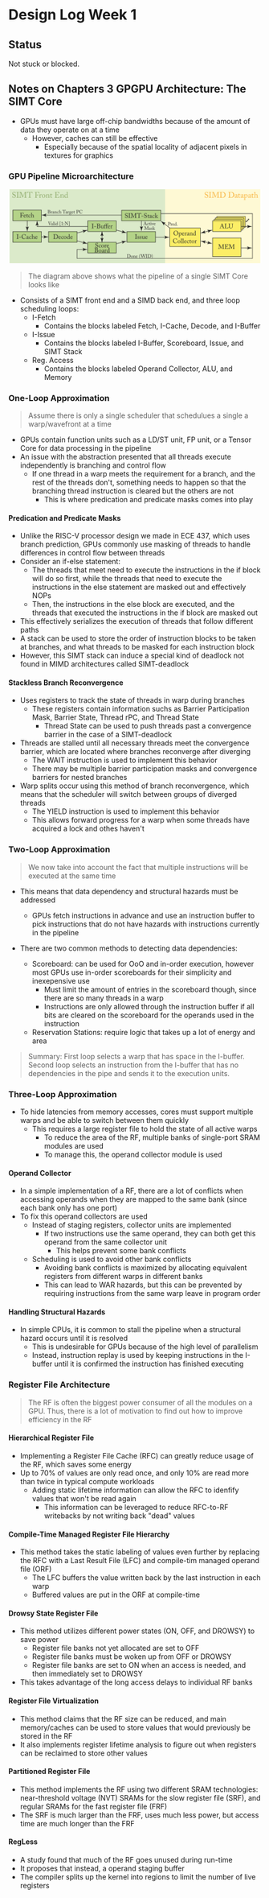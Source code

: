 # Design Log Week 1

## Status

Not stuck or blocked.

## Notes on Chapters 3 GPGPU Architecture: The SIMT Core

- GPUs must have large off-chip bandwidths because of the amount of data they operate on at a time
  - However, caches can still be effective
    - Especially because of the spatial locality of adjacent pixels in textures for graphics

### GPU Pipeline Microarchitecture

![Diagram of GPU Pipeline Microarchitecture](./media/week2/pipeline.png)

> The diagram above shows what the pipeline of a single SIMT Core looks like

- Consists of a SIMT front end and a SIMD back end, and three loop scheduling loops:
  - I-Fetch
    - Contains the blocks labeled Fetch, I-Cache, Decode, and I-Buffer
  - I-Issue
    - Contains the blocks labeled I-Buffer, Scoreboard, Issue, and SIMT Stack
  - Reg. Access
    - Contains the blocks labeled Operand Collector, ALU, and Memory

### One-Loop Approximation
> Assume there is only a single scheduler that schedulues a single a warp/wavefront at a time

- GPUs contain function units such as a LD/ST unit, FP unit, or a Tensor Core for data processing in the pipeline
- An issue with the abstraction presented that all threads execute independently is branching and control flow
  - If one thread in a warp meets the requirement for a branch, and the rest of the threads don't, something needs to happen so that the branching thread instruction is cleared but the others are not
    - This is where predication and predicate masks comes into play
#### Predication and Predicate Masks
- Unlike the RISC-V processor design we made in ECE 437, which uses branch prediction, GPUs commonly use masking of threads to handle differences in control flow between threads
- Consider an if-else statement:
  - The threads that meet need to execute the instructions in the if block will do so first, while the threads that need to execute the instructions in the else statement are masked out and effectively NOPs
  - Then, the instructions in the else block are executed, and the threads that executed the instructions in the if block are masked out
- This effectively serializes the execution of threads that follow different paths
- A stack can be used to store the order of instruction blocks to be taken at branches, and what threads to be masked for each instruction block
-   However, this SIMT stack can induce a special kind of deadlock not found in MIMD architectures called SIMT-deadlock

#### Stackless Branch Reconvergence
- Uses registers to track the state of threads in warp during branches
  - These registers contain information suchs as Barrier Participation Mask, Barrier State, Thread rPC, and Thread State
    - Thread State can be used to push threads past a convergence barrier in the case of a SIMT-deadlock
- Threads are stalled until all necessary threads meet the convergence barrier, which are located where branches reconverge after diverging
  - The WAIT instruction is used to implement this behavior
  - There may be multiple barrier participation masks and convergence barriers for nested branches
- Warp splits occur using this method of branch reconvergence, which means that the scheduler will switch between groups of diverged threads 
  - The YIELD instruction is used to implement this behavior
  - This allows forward progress for a warp when some threads have acquired a lock and othes haven't

### Two-Loop Approximation
> We now take into account the fact that multiple instructions will be executed at the same time

- This means that data dependency and structural hazards must be addressed
  - GPUs fetch instructions in advance and use an instruction buffer to pick instructions that do not have hazards with instructions currently in the pipeline

- There are two common methods to detecting data dependencies:
  - Scoreboard: can be used for OoO and in-order execution, however most GPUs use in-order scoreboards for their simplicity and inexepensive use
    - Must limit the amount of entries in the scoreboard though, since there are so many threads in a warp
    - Instructions are only allowed through the instruction buffer if all bits are cleared on the scoreboard for the operands used in the instruction
  - Reservation Stations: require logic that takes up a lot of energy and area

> Summary: First loop selects a warp that has space in the I-buffer. Second loop selects an instruction from the I-buffer that has no dependencies in the pipe and sends it to the execution units.

### Three-Loop Approximation
- To hide latencies from memory accesses, cores must support multiple warps and be able to switch between them quickly
  - This requires a large register file to hold the state of all active warps
    - To reduce the area of the RF, multiple banks of single-port SRAM modules are used
    - To manage this, the operand collector module is used

#### Operand Collector
- In a simple implementation of a RF, there are a lot of conflicts when accessing operands when they are mapped to the same bank (since each bank only has one port)
- To fix this operand collectors are used
  - Instead of staging registers, collector units are implemented
    - If two instructions use the same operand, they can both get this operand from the same collector unit
      - This helps prevent some bank conflicts
  - Scheduling is used to avoid other bank conflicts
    - Avoiding bank conflicts is maximized by allocating equivalent registers from different warps in different banks
    - This can lead to WAR hazards, but this can be prevented by requiring instructions from the same warp leave in program order

#### Handling Structural Hazards
- In simple CPUs, it is common to stall the pipeline when a structural hazard occurs until it is resolved
  - This is undesirable for GPUs because of the high level of parallelism
  - Instead, instruction replay is used by keeping instructions in the I-buffer until it is confirmed the instruction has finished executing

### Register File Architecture
> The RF is often the biggest power consumer of all the modules on a GPU. Thus, there is a lot of motivation to find out how to improve efficiency in the RF

#### Hierarchical Register File

- Implementing a Register File Cache (RFC) can greatly reduce usage of the RF, which saves some energy
- Up to 70% of values are only read once, and only 10% are read more than twice in typical compute workloads
  - Adding static lifetime information can allow the RFC to idenfify values that won't be read again
    - This information can be leveraged to reduce RFC-to-RF writebacks by not writing back "dead" values

#### Compile-Time Managed Register File Hierarchy
- This method takes the static labeling of values even further by replacing the RFC with a Last Result File (LFC) and compile-tim managed operand file (ORF)
  - The LFC buffers the value written back by the last instruction in each warp
  - Buffered values are put in the ORF at compile-time

#### Drowsy State Register File
- This method utilizes different power states (ON, OFF, and DROWSY) to save power
  - Register file banks not yet allocated are set to OFF
  - Register file banks must be woken up from OFF or DROWSY
  - Register file banks are set to ON when an access is needed, and then immediately set to DROWSY
- This takes advantage of the long access delays to individual RF banks

#### Register File Virtualization
- This method claims that the RF size can be reduced, and main memory/caches can be used to store values that would previously be stored in the RF 
- It also implements register lifetime analysis to figure out when registers can be reclaimed to store other values

#### Partitioned Register File
- This method implements the RF using two different SRAM technologies: near-threshold voltage (NVT) SRAMs for the slow register file (SRF), and regular SRAMs for the fast register file (FRF)
- The SRF is much larger than the FRF, uses much less power, but access time are much longer than the FRF

#### RegLess
-  A study found that much of the RF goes unused during run-time
- It proposes that instead, a operand staging buffer
- The compiler splits up the kernel into regions to limit the number of live registers









